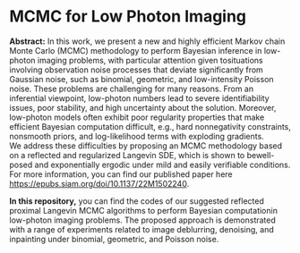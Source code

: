 # MCMC for Low Photon Imaging

**Abstract:** In this work, we present a  new  and  highly  efficient  Markov  chain  Monte  Carlo  (MCMC)  methodology to perform Bayesian inference in low-photon imaging problems, with particular attention given tosituations involving observation noise processes that deviate significantly from Gaussian noise, such as binomial, geometric, and low-intensity Poisson noise.  These problems are challenging for many reasons.  From an inferential viewpoint, low-photon numbers lead to severe identifiability issues, poor stability, and high uncertainty about the solution.  Moreover, low-photon models often exhibit poor regularity  properties  that  make  efficient  Bayesian  computation  difficult,  e.g.,  hard  nonnegativity constraints, nonsmooth priors, and log-likelihood terms with exploding gradients.  
We address these difficulties by proposing an MCMC methodology based on a reflected and regularized Langevin SDE, which is shown to bewell-posed and exponentially ergodic under mild and easily verifiable conditions. For more information, you can find our published paper here https://epubs.siam.org/doi/10.1137/22M1502240. 

**In this repository,** you can find the codes of our suggested reflected proximal Langevin MCMC algorithms to perform Bayesian computationin low-photon imaging problems. The proposed approach is demonstrated with a range of experiments related to image deblurring, denoising, and inpainting under binomial, geometric, and Poisson noise.
